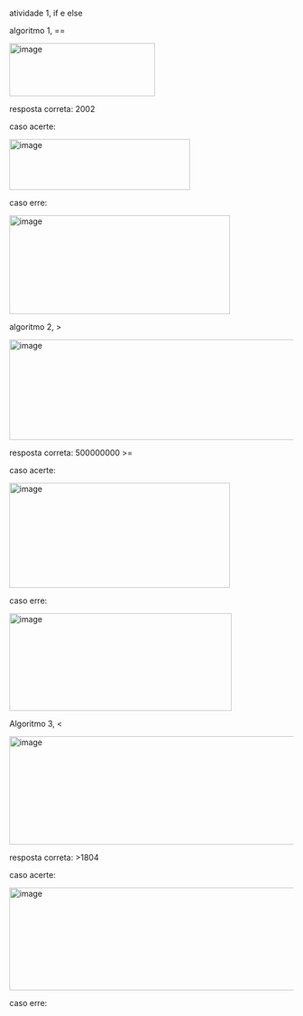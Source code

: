 atividade 1, if e else

algoritmo 1, ==

<img width="258" height="94" alt="image" src="https://github.com/user-attachments/assets/d96e5757-dc13-4bdc-8465-8ec77769b657" />

resposta correta: 2002

caso acerte:

<img width="320" height="90" alt="image" src="https://github.com/user-attachments/assets/b8264445-9d02-4ef0-a72b-26d7d108cfdc" />

caso erre:

<img width="391" height="175" alt="image" src="https://github.com/user-attachments/assets/07c01c90-d2f1-4484-b98f-1bb2df0a9cdc" />


algoritmo 2, >

<img width="568" height="178" alt="image" src="https://github.com/user-attachments/assets/00d13d1e-212d-4015-a7a6-d2fce80dc0bd" />

resposta correta: 500000000 >=

caso acerte:

<img width="391" height="186" alt="image" src="https://github.com/user-attachments/assets/3d38a3c8-df74-4497-a256-09719032514c" />

caso erre:

<img width="394" height="173" alt="image" src="https://github.com/user-attachments/assets/015ce799-005d-4801-8a7a-3ace37de26d1" />


Algoritmo 3, <

<img width="678" height="192" alt="image" src="https://github.com/user-attachments/assets/9985ca29-0a44-4854-b2f4-da8f6fbcd176" />

resposta correta: >1804

caso acerte:

<img width="597" height="182" alt="image" src="https://github.com/user-attachments/assets/d66b677d-cc08-4ce6-87a7-c17d94df2429" />


caso erre:



